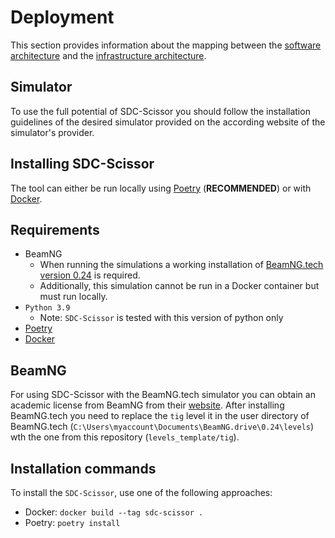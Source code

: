 # Deployment
This section provides information about the mapping between the
[software architecture](https://sdc-scissor.readthedocs.io/en/latest/software_guidebook/software_architecture.html)
and the
[infrastructure architecture](https://sdc-scissor.readthedocs.io/en/latest/software_guidebook/infrastructure_architecture.html).

## Simulator
To use the full potential of SDC-Scissor you should follow the installation guidelines of the desired simulator provided
on the according website of the simulator's provider.

## Installing SDC-Scissor
The tool can either be run locally using [Poetry](https://python-poetry.org/docs/) (**RECOMMENDED**) or with
[Docker](https://docs.docker.com/get-docker/).

## Requirements
* BeamNG
    * When running the simulations a working installation of [BeamNG.tech version 0.24](https://beamng.tech) is required.
    * Additionally, this simulation cannot be run in a Docker container but must run locally.
* `Python 3.9`
    * Note: `SDC-Scissor` is tested with this version of python only
* [Poetry](https://python-poetry.org/docs/)
* [Docker](https://docs.docker.com/get-docker/)

## BeamNG
For using SDC-Scissor with the BeamNG.tech simulator you can obtain an academic license from BeamNG from their
[website](https://register.beamng.tech/). After installing BeamNG.tech you need to replace the `tig` level it in the
user directory of BeamNG.tech (`C:\Users\myaccount\Documents\BeamNG.drive\0.24\levels`) wth the one from this repository
(`levels_template/tig`).

## Installation commands
To install the ``SDC-Scissor``, use one of the following approaches:

* Docker: `docker build --tag sdc-scissor .`
* Poetry: `poetry install`
